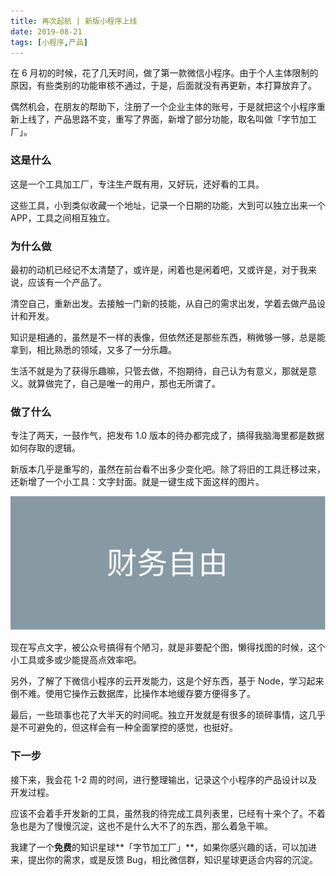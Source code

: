 ```yaml
---
title: 再次起航 | 新版小程序上线
date: 2019-08-21
tags: [小程序,产品]
---
```


在 6 月初的时候，花了几天时间，做了第一款微信小程序。由于个人主体限制的原因，有些类别的功能审核不通过，于是，后面就没有再更新，本打算放弃了。

偶然机会，在朋友的帮助下，注册了一个企业主体的账号，于是就把这个小程序重新上线了，产品思路不变，重写了界面，新增了部分功能，取名叫做「字节加工厂」。

### 这是什么

这是一个工具加工厂，专注生产既有用，又好玩，还好看的工具。

这些工具，小到类似收藏一个地址，记录一个日期的功能，大到可以独立出来一个 APP，工具之间相互独立。

### 为什么做

最初的动机已经记不太清楚了，或许是，闲着也是闲着吧，又或许是，对于我来说，应该有一个产品了。

清空自己，重新出发。去接触一门新的技能，从自己的需求出发，学着去做产品设计和开发。

知识是相通的，虽然是不一样的表像，但依然还是那些东西，稍微够一够，总是能拿到，相比熟悉的领域，又多了一分乐趣。

生活不就是为了获得乐趣嘛，只管去做，不抱期待，自己认为有意义，那就是意义。就算做完了，自己是唯一的用户，那也无所谓了。


### 做了什么

专注了两天，一鼓作气，把发布 1.0 版本的待办都完成了，搞得我脑海里都是数据如何存取的逻辑。

新版本几乎是重写的，虽然在前台看不出多少变化吧。除了将旧的工具迁移过来，还新增了一个小工具：文字封面。就是一键生成下面这样的图片。

![](../image/about_product/IMG_3021.png)

现在写点文字，被公众号搞得有个陋习，就是非要配个图，懒得找图的时候，这个小工具或多或少能提高点效率吧。

另外，了解了下微信小程序的云开发能力，这是个好东西，基于 Node，学习起来倒不难。使用它操作云数据库，比操作本地缓存要方便得多了。

最后，一些琐事也花了大半天的时间呢。独立开发就是有很多的琐碎事情，这几乎是不可避免的，但这样会有一种全面掌控的感觉，也挺好。

### 下一步

接下来，我会花 1-2 周的时间，进行整理输出，记录这个小程序的产品设计以及开发过程。

应该不会着手开发新的工具，虽然我的待完成工具列表里，已经有十来个了。不着急也是为了慢慢沉淀，这也不是什么大不了的东西，那么着急干嘛。

我建了一个**免费**的知识星球**「字节加工厂」**，如果你感兴趣的话，可以加进来，提出你的需求，或是反馈 Bug，相比微信群，知识星球更适合内容的沉淀。
